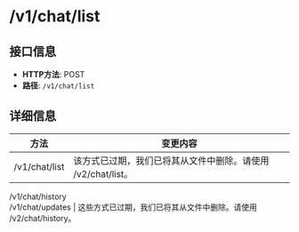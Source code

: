 # /v1/chat/list

## 接口信息

- **HTTP方法**: POST
- **路径**: `/v1/chat/list`

## 详细信息

方法 | 变更内容  
---|---  
/v1/chat/list | 该方式已过期，我们已将其从文件中删除。请使用 /v2/chat/list。  
/v1/chat/history  
/v1/chat/updates | 这些方式已过期，我们已将其从文件中删除。请使用 /v2/chat/history。
